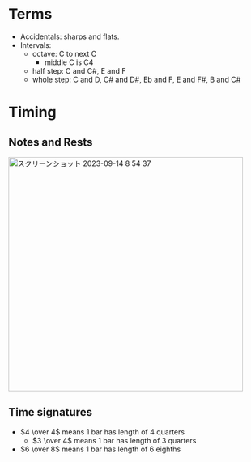 # Terms
- Accidentals: sharps and flats.
- Intervals: 
  - octave: C to next C
    - middle C is C4
  - half step: C and C#, E and F
  - whole step: C and D, C# and D#, Eb and F, E and F#, B and C#
 
# Timing
## Notes and Rests
<img width="463" alt="スクリーンショット 2023-09-14 8 54 37" src="https://github.com/jinyongnan810/music-theory/assets/29720903/c6c49c18-2ced-435e-aa71-0bb41430a471">

## Time signatures
- $4 \over 4$ means 1 bar has length of 4 quarters
  - $3 \over 4$ means 1 bar has length of 3 quarters
- $6 \over 8$ means 1 bar has length of 6 eighths
